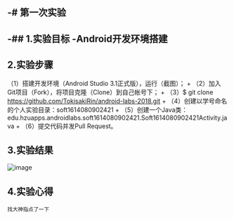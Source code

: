 -# 第一次实验
 -
 -## 1.实验目标
 -Android开发环境搭建
 - 
  ## 2.实验步骤
  （1）搭建开发环境（Android Studio 3.1正式版），运行（截图）；
 +
  （2）加入Git项目（Fork），将项目克隆（Clone）到自己帐号下；
 +
  （3）$ git clone https://github.com/TokisakiRin/android-labs-2018.git
 +
  （4）创建以学号命名的个人实验目录：soft1614080902421
 +
  （5）创建一个Java类：edu.hzuapps.androidlabs.soft1614080902421.Soft1614080902421Activity.java
 +
  （6）提交代码并发Pull Request。
  ## 3.实验结果
  ![image](https://github.com/TokisakiRin/android-labs-2018/blob/master/soft1614080902421/%E7%AC%AC%E4%B8%80%E6%AC%A1%E5%AE%9E%E9%AA%8C%E6%88%AA%E5%9B%BE.png)
  ## 4.实验心得
    找大神指点了一下
